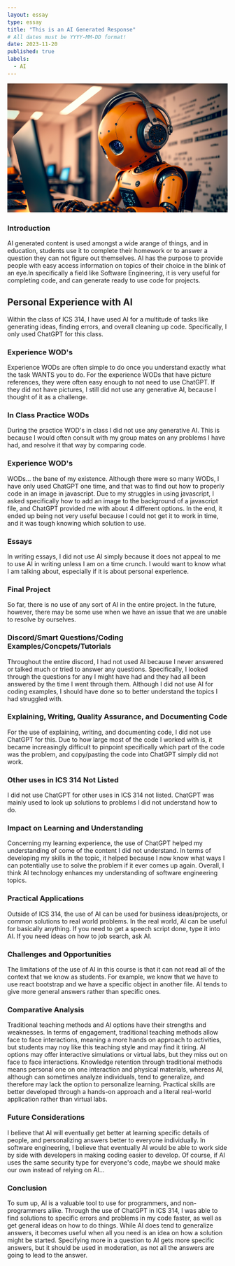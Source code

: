 ```yaml
---
layout: essay
type: essay
title: "This is an AI Generated Response"
# All dates must be YYYY-MM-DD format!
date: 2023-11-20
published: true
labels:
  - AI
---
```

![](img/AI.png)
<h3>Introduction</h3>
AI generated content is used amongst a wide arange of things, and in education, students use it to complete their homework or to answer a question they can not figure out themselves. AI has the purpose to provide people with easy access information on topics of their choice in the blink of an eye.In specifically a field like Software Engineering, it is very useful for completing code, and can generate ready to use code for projects.
<h2>Personal Experience with AI</h2>
Within the class of ICS 314, I have used AI for a multitude of tasks like generating ideas, finding errors, and overall cleaning up code. Specifically, I only used ChatGPT for this class.
<h3>Experience WOD's</h3>
Experience WODs are often simple to do once you understand exactly what the task WANTS you to do. For the experience WODs that have picture references, they were often easy enough to not need to use ChatGPT. If they did not have pictures, I still did not use any generative AI, because I thought of it as a challenge.
<h3>In Class Practice WODs</h3>
During the practice WOD's in class I did not use any generative AI. This is because I would often consult with my group mates on any problems I have had, and resolve it that way by comparing code.
<h3>Experience WOD's</h3>
WODs... the bane of my existence. Although there were so many WODs, I have only used ChatGPT one time, and that was to find out how to properly code in an image in javascript. Due to my struggles in using javascript, I asked specifically how to add an image to the background of a javascript file, and ChatGPT provided me with about 4 different options. In the end, it ended up being not very useful because I could not get it to work in time, and it was tough knowing which solution to use.
<h3>Essays</h3>
In writing essays, I did not use AI simply because it does not appeal to me to use AI in writing unless I am on a time crunch. I would want to know what I am talking about, especially if it is about personal experience.
<h3>Final Project</h3>
So far, there is no use of any sort of AI in the entire project. In the future, however, there may be some use when we have an issue that we are unable to resolve by ourselves.
<h3>Discord/Smart Questions/Coding Examples/Concpets/Tutorials</h3>
Throughout the entire discord, I had not used AI because I never answered or talked much or tried to answer any questions. Specifically, I looked through the questions for any I might have had and they had all been answered by the time I went through them. Although I did not use AI for coding examples, I should have done so to better understand the topics I had struggled with.
<h3>Explaining, Writing, Quality Assurance, and Documenting Code</h3>
For the use of explaining, writing, and documenting code, I did not use ChatGPT for this. Due to how large most of the code I worked with is, it became increasingly difficult to pinpoint specifically which part of the code was the problem, and copy/pasting the code into ChatGPT simply did not work. 
<h3>Other uses in ICS 314 Not Listed</h3>
I did not use ChatGPT for other uses in ICS 314 not listed. ChatGPT was mainly used to look up solutions to problems I did not understand how to do.
<h3>Impact on Learning and Understanding</h3>
Concerning my learning experience, the use of ChatGPT helped my understanding of come of the content I did not understand. In terms of developing my skills in the topic, it helped because I now know what ways I can potentially use to solve the problem if it ever comes up again. Overall, I think AI technology enhances my understanding of software engineering topics.
<h3>Practical Applications</h3>
Outside of ICS 314, the use of AI can be used for business ideas/projects, or common solutions to real world problems. In the real world, AI can be useful for basically anything. If you need to get a speech script done, type it into AI. If you need ideas on how to job search, ask AI.
<h3>Challenges and Opportunities</h3>
The limitations of the use of AI in this course is that it can not read all of the context that we know as students. For example, we know that we have to use react bootstrap and we have a specific object in another file. AI tends to give more general answers rather than specific ones.
<h3>Comparative Analysis</h3>
Traditional teaching methods and AI options have their strengths and weaknesses. In terms of engagement, traditional teaching methods allow face to face interactions, meaning a more hands on approach to activities, but students may noy like this teaching style and may find it tiring. AI options may offer interactive simulations or virtual labs, but they miss out on face to face interactions. Knowledge retention through traditional methods means personal one on one interaction and physical materials, whereas AI, although can sometimes analyze individuals, tend to generalize, and therefore may lack the option to personalize learning. Practical skills are better developed through a hands-on approach and a literal real-world application rather than virtual labs.
<h3>Future Considerations</h3>
I believe that AI will eventually get better at learning specific details of people, and personalizing answers better to everyone individually. In software engineering, I believe that eventually AI would be able to work side by side with developers in making coding easier to develop. Of course, if AI uses the same security type for everyone's code, maybe we should make our own instead of relying on AI...
<h3>Conclusion</h3>
To sum up, AI is a valuable tool to use for programmers, and non-programmers alike. Through the use of ChatGPT in ICS 314, I was able to find solutions to specific errors and problems in my code faster, as well as get general ideas on how to do things. While AI does tend to generalize answers, it becomes useful when all you need is an idea on how a solution might be started. Specifying more in a question to AI gets more specific answers, but it should be used in moderation, as not all the answers are going to lead to the answer.
